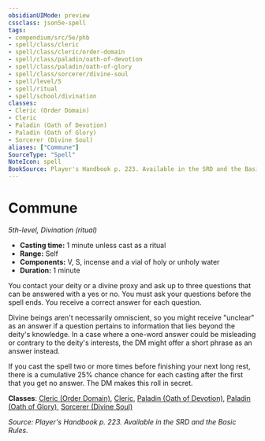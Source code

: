 ```yaml
---
obsidianUIMode: preview
cssclass: json5e-spell
tags:
- compendium/src/5e/phb
- spell/class/cleric
- spell/class/cleric/order-domain
- spell/class/paladin/oath-of-devotion
- spell/class/paladin/oath-of-glory
- spell/class/sorcerer/divine-soul
- spell/level/5
- spell/ritual
- spell/school/divination
classes:
- Cleric (Order Domain)
- Cleric
- Paladin (Oath of Devotion)
- Paladin (Oath of Glory)
- Sorcerer (Divine Soul)
aliases: ["Commune"]
SourceType: "Spell"
NoteIcon: spell
BookSource: Player's Handbook p. 223. Available in the SRD and the Basic Rules.
---
```

# Commune
*5th-level, Divination (ritual)*  

- **Casting time:** 1 minute unless cast as a ritual
- **Range:** Self
- **Components:** V, S, incense and a vial of holy or unholy water
- **Duration:** 1 minute

You contact your deity or a divine proxy and ask up to three questions that can be answered with a yes or no. You must ask your questions before the spell ends. You receive a correct answer for each question.

Divine beings aren't necessarily omniscient, so you might receive "unclear" as an answer if a question pertains to information that lies beyond the deity's knowledge. In a case where a one-word answer could be misleading or contrary to the deity's interests, the DM might offer a short phrase as an answer instead.

If you cast the spell two or more times before finishing your next long rest, there is a cumulative 25% chance chance for each casting after the first that you get no answer. The DM makes this roll in secret.

**Classes**: [Cleric (Order Domain)](/2-Mechanics/CLI/classes/cleric-order-domain-tce.md), [Cleric](/2-Mechanics/CLI/classes/cleric.md), [Paladin (Oath of Devotion)](/2-Mechanics/CLI/classes/paladin-oath-of-devotion.md), [Paladin (Oath of Glory)](/2-Mechanics/CLI/classes/paladin-oath-of-glory-tce.md), [Sorcerer (Divine Soul)](/2-Mechanics/CLI/classes/sorcerer-divine-soul-xge.md)

*Source: Player's Handbook p. 223. Available in the SRD and the Basic Rules.*